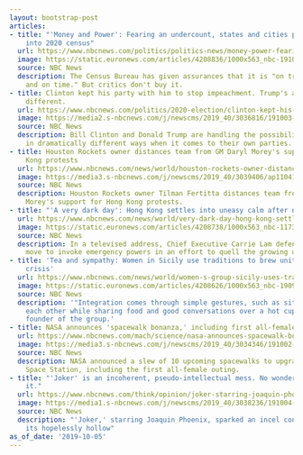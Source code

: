 ```yaml
---
layout: bootstrap-post
articles:
- title: "'Money and Power': Fearing an undercount, states and cities pour millions
    into 2020 census"
  url: https://www.nbcnews.com/politics/politics-news/money-power-fearing-undercount-states-cities-pour-millions-2020-census-n1061961
  image: https://static.euronews.com/articles/4208836/1000x563_nbc-191004-census-new-york-2010-ac-722p_21504ae2ef38c8f8eb942a44519f7f45.jpg
  source: NBC News
  description: The Census Bureau has given assurances that it is "on track, on budget
    and on time." But critics don't buy it.
- title: Clinton kept his party with him to stop impeachment. Trump's approach is
    different.
  url: https://www.nbcnews.com/politics/2020-election/clinton-kept-his-party-him-stop-impeachment-trump-s-approach-n1062501
  image: https://media2.s-nbcnews.com/j/newscms/2019_40/3036816/191003-bill-clinton-impeachment-speech-ew-437p_486dc51915bb370900878f517b58d33e.nbcnews-fp-1200-630.jpg
  source: NBC News
  description: Bill Clinton and Donald Trump are handling the possibility of impeachment
    in dramatically different ways when it comes to their own parties.
- title: Houston Rockets owner distances team from GM Daryl Morey's support for Hong
    Kong protests
  url: https://www.nbcnews.com/news/world/houston-rockets-owner-distances-team-gm-daryl-morey-s-support-n1062796
  image: https://media3.s-nbcnews.com/j/newscms/2019_40/3039406/ap110419032989_a281d8d33dbb4af97d66b6071cd7765d.nbcnews-fp-1200-630.jpg
  source: NBC News
  description: Houston Rockets owner Tilman Fertitta distances team from GM Daryl
    Morey's support for Hong Kong protests.
- title: "'A very dark day': Hong Kong settles into uneasy calm after night of violence"
  url: https://www.nbcnews.com/news/world/very-dark-day-hong-kong-settles-uneasy-calm-after-night-n1062791
  image: https://static.euronews.com/articles/4208738/1000x563_nbc-1173651727_fd0a042223a3b811b9d47f788c7c3348.jpg
  source: NBC News
  description: In a televised address, Chief Executive Carrie Lam defended Friday's
    move to invoke emergency powers in an effort to quell the growing unrest.
- title: 'Tea and sympathy: Women in Sicily use traditions to brew unity amid migrant
    crisis'
  url: https://www.nbcnews.com/news/world/women-s-group-sicily-uses-traditions-coffee-tea-brew-unity-n1056076
  image: https://static.euronews.com/articles/4208626/1000x563_nbc-190917-tea-tales-main-kh_608b9605bbc99329c62f7fbce58f17ef.jpg
  source: NBC News
  description: '"Integration comes through simple gestures, such as sitting next to
    each other while sharing food and good conversations over a hot cup," said the
    founder of the group.'
- title: NASA announces 'spacewalk bonanza,' including first all-female outing
  url: https://www.nbcnews.com/mach/science/nasa-announces-spacewalk-bonanza-including-first-all-female-outing-ncna1062666
  image: https://media3.s-nbcnews.com/j/newscms/2019_40/3034346/191002-christina-koch-al-1137_c1f8bf91b745bde86f16ffcc3cb0ef64.nbcnews-fp-1200-630.jpg
  source: NBC News
  description: NASA announced a slew of 10 upcoming spacewalks to upgrade the International
    Space Station, including the first all-female outing.
- title: "'Joker' is an incoherent, pseudo-intellectual mess. No wonder incels love
    it."
  url: https://www.nbcnews.com/think/opinion/joker-starring-joaquin-phoenix-sparked-incel-controversy-because-it-s-ncna1062656
  image: https://media1.s-nbcnews.com/j/newscms/2019_40/3038236/191004-joaquin-phoenix-joker-al-1208_563736be323eb570406599e2274d5233.nbcnews-fp-1200-630.jpg
  source: NBC News
  description: "'Joker,' starring Joaquin Phoenix, sparked an incel controversy because
    its hopelessly hollow"
as_of_date: '2019-10-05'
---
```


